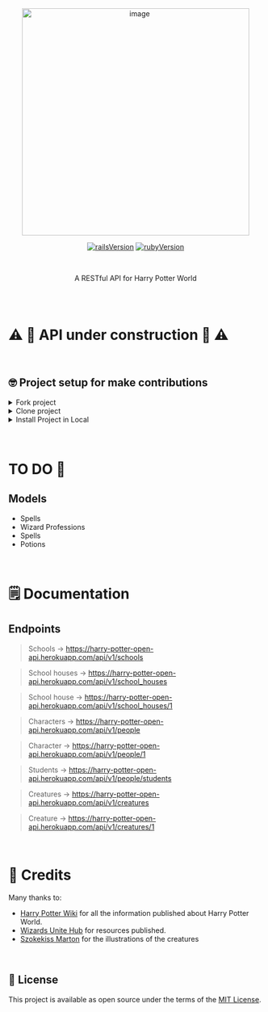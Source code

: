 <div align="center">

<img src="https://i.ibb.co/drygyTX/harry-potter-open-api-logo.png" alt="image" border="0" width="450">

<br /> 

[![railsVersion](https://img.shields.io/badge/Ruby%20on%20Rails-v6.1.4-red)](https://weblog.rubyonrails.org/2021/6/24/Rails-6-1-4-has-been-released/)
[![rubyVersion](https://img.shields.io/badge/Ruby-v2.7.1-red)](https://www.ruby-lang.org/en/news/2020/03/31/ruby-2-7-1-released/)

<br /> 

A RESTful API for Harry Potter World

</div>

<br /> 
<br /> 

# :warning: :construction: API under construction :construction: :warning:

<br>

## 🤓 Project setup for make contributions

<details>
<summary>Fork project</summary>

- Fork project in your account and create a new branch with issue name, for example:

> issue_1_new_characters

<br>
</details>

<details>
<summary>Clone project</summary>

- Now you should clone the project from forked version in your account. It'll look like this:

```bash
git clone git@github.com:yourAccount/harry_potter_open_api.git
```

<br>
</details>

<details>
<summary>Install Project in Local</summary>

- Create **database.yml** file setup with your local database configuration.

- Install gems

```bash
bundle install
```

- Create the database with the following command in the terminal:

```bash
rails db:create
```

- Run migrations:

```bash
rails db:migrate
```

- Run seeds:

```bash
rails db:seed

```
🙌 Now you can work and make your contribution!

- Run the server

```bash
rails server
# or 
rails s
```
<br>
</details>

<br>
<br>

# TO DO 👀

## Models 
- Spells
- Wizard Professions
- Spells
- Potions

<br>

# 🗒 Documentation

## Endpoints

> Schools -> https://harry-potter-open-api.herokuapp.com/api/v1/schools

> School houses -> https://harry-potter-open-api.herokuapp.com/api/v1/school_houses

> School house -> https://harry-potter-open-api.herokuapp.com/api/v1/school_houses/1

> Characters -> https://harry-potter-open-api.herokuapp.com/api/v1/people

> Character -> https://harry-potter-open-api.herokuapp.com/api/v1/people/1

> Students -> https://harry-potter-open-api.herokuapp.com/api/v1/people/students

> Creatures -> https://harry-potter-open-api.herokuapp.com/api/v1/creatures

> Creature -> https://harry-potter-open-api.herokuapp.com/api/v1/creatures/1


<br>

# 👏 Credits

Many thanks to:

- [Harry Potter Wiki](https://harrypotter.fandom.com/wiki/Main_Page) for all the information published about Harry Potter World.
- [Wizards Unite Hub](https://wizardsunitehub.info/database/) for resources published.
- [Szokekiss Marton](https://www.deviantart.com/szokekissmarton/gallery/61235899/all-fantastic-beasts-from-the-original-book) for the illustrations of the creatures

<br>

## 📃 License

This project is available as open source under the terms of the [MIT License](https://opensource.org/licenses/MIT).